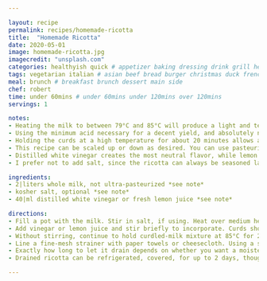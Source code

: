 ```yaml
---

layout: recipe
permalink: recipes/homemade-ricotta 
title:  "Homemade Ricotta"
date: 2020-05-01
image: homemade-ricotta.jpg 
imagecredit: "unsplash.com" 
categories: healthyish quick # appetizer baking dressing drink grill healthyish marinade oven pickling quick raw salad sandwich sauce snack soup
tags: vegetarian italian # asian beef bread burger christmas duck french fruit indian italian mexican nuts pasta pork poultry rice seafood thanksgiving vegetarian
meal: brunch # breakfast brunch dessert main side
chef: robert 
time: under 60mins # under 60mins under 120mins over 120mins
servings: 1 

notes:
- Heating the milk to between 79°C and 85°C will produce a light and tender curd, without requiring a large dose of acid.
- Using the minimum acid necessary for a decent yield, and absolutely no more than that, ensures the ricotta tastes milky and sweet, not sour.
- Holding the curds at a high temperature for about 20 minutes allows a more true ricotta flavor to develop.
- This recipe can be scaled up or down as desired. You can use pasteurized milk, homogenized milk, and/or cream-line milk, but do not use ultra-pasteurized milk, as it will not work. 
- Distilled white vinegar creates the most neutral flavor, while lemon juice adds just a touch of lemony flavor; that can be good in some applications *(*like, say, if you're dolloping the ricotta onto pancakes*, but may not be desirable in others. 
- I prefer not to add salt, since the ricotta can always be seasoned later, but feel free to add a pinch if you like.

ingredients:
- 2|liters whole milk, not ultra-pasteurized *see note*
- kosher salt, optional *see note*
- 40|ml distilled white vinegar or fresh lemon juice *see note*

directions:
- Fill a pot with the milk. Stir in salt, if using. Heat over medium heat until milk registers 85°C on an instant-read thermometer. 
- Add vinegar or lemon juice and stir briefly to incorporate. Curds should begin forming almost immediately; stop stirring as soon as they've formed throughout the pot.
- Without stirring, continue to hold curdled-milk mixture at 85°C for 20 minutes. It's okay if the temperature fluctuates down to 79°C or up to 88°C, but try to keep it in that zone for the full 20 minutes.
- Line a fine-mesh strainer with paper towels or cheesecloth. Using a slotted spoon, transfer curds to strainer and let stand until excess liquid has drained away. 
- Exactly how long to let it drain depends on whether you want a moister final product or a drier one. Do not try to pour all the milky liquid through the strainer, as this will clog it and prevent the liquid from flowing through.
- Drained ricotta can be refrigerated, covered, for up to 2 days, though it is best when freshly made.

--- 
```

